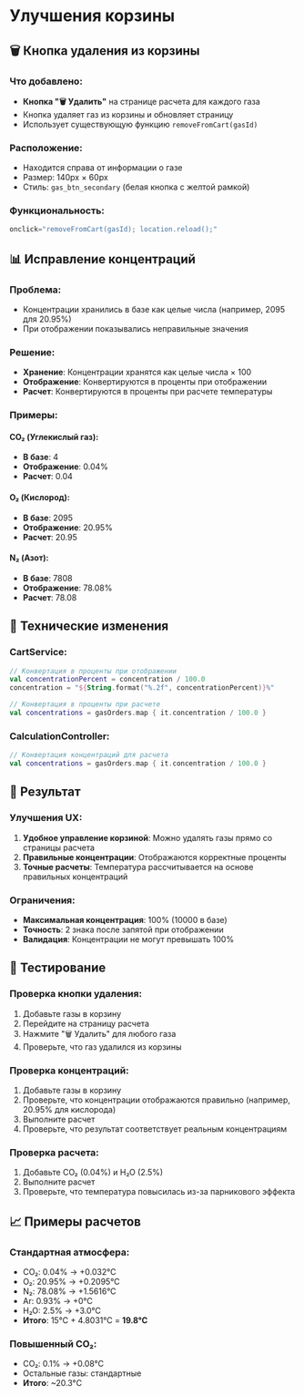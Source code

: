 # Улучшения корзины

## 🗑️ Кнопка удаления из корзины

### Что добавлено:
- **Кнопка "🗑️ Удалить"** на странице расчета для каждого газа
- Кнопка удаляет газ из корзины и обновляет страницу
- Использует существующую функцию `removeFromCart(gasId)`

### Расположение:
- Находится справа от информации о газе
- Размер: 140px × 60px
- Стиль: `gas_btn_secondary` (белая кнопка с желтой рамкой)

### Функциональность:
```javascript
onclick="removeFromCart(gasId); location.reload();"
```

## 📊 Исправление концентраций

### Проблема:
- Концентрации хранились в базе как целые числа (например, 2095 для 20.95%)
- При отображении показывались неправильные значения

### Решение:
- **Хранение**: Концентрации хранятся как целые числа × 100
- **Отображение**: Конвертируются в проценты при отображении
- **Расчет**: Конвертируются в проценты при расчете температуры

### Примеры:

#### CO₂ (Углекислый газ):
- **В базе**: 4
- **Отображение**: 0.04%
- **Расчет**: 0.04

#### O₂ (Кислород):
- **В базе**: 2095
- **Отображение**: 20.95%
- **Расчет**: 20.95

#### N₂ (Азот):
- **В базе**: 7808
- **Отображение**: 78.08%
- **Расчет**: 78.08

## 🔧 Технические изменения

### CartService:
```kotlin
// Конвертация в проценты при отображении
val concentrationPercent = concentration / 100.0
concentration = "${String.format("%.2f", concentrationPercent)}%"

// Конвертация в проценты при расчете
val concentrations = gasOrders.map { it.concentration / 100.0 }
```

### CalculationController:
```kotlin
// Конвертация концентраций для расчета
val concentrations = gasOrders.map { it.concentration / 100.0 }
```

## 🎯 Результат

### Улучшения UX:
1. **Удобное управление корзиной**: Можно удалять газы прямо со страницы расчета
2. **Правильные концентрации**: Отображаются корректные проценты
3. **Точные расчеты**: Температура рассчитывается на основе правильных концентраций

### Ограничения:
- **Максимальная концентрация**: 100% (10000 в базе)
- **Точность**: 2 знака после запятой при отображении
- **Валидация**: Концентрации не могут превышать 100%

## 🧪 Тестирование

### Проверка кнопки удаления:
1. Добавьте газы в корзину
2. Перейдите на страницу расчета
3. Нажмите "🗑️ Удалить" для любого газа
4. Проверьте, что газ удалился из корзины

### Проверка концентраций:
1. Добавьте газы в корзину
2. Проверьте, что концентрации отображаются правильно (например, 20.95% для кислорода)
3. Выполните расчет
4. Проверьте, что результат соответствует реальным концентрациям

### Проверка расчета:
1. Добавьте CO₂ (0.04%) и H₂O (2.5%)
2. Выполните расчет
3. Проверьте, что температура повысилась из-за парникового эффекта

## 📈 Примеры расчетов

### Стандартная атмосфера:
- CO₂: 0.04% → +0.032°C
- O₂: 20.95% → +0.2095°C
- N₂: 78.08% → +1.5616°C
- Ar: 0.93% → +0°C
- H₂O: 2.5% → +3.0°C
- **Итого**: 15°C + 4.8031°C = **19.8°C**

### Повышенный CO₂:
- CO₂: 0.1% → +0.08°C
- Остальные газы: стандартные
- **Итого**: ~20.3°C
